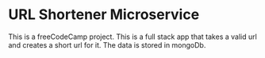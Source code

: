 # URL Shortener Microservice

This is a freeCodeCamp project. This is a full stack app that takes a valid url and creates a short url for it. The data is stored in mongoDb.
